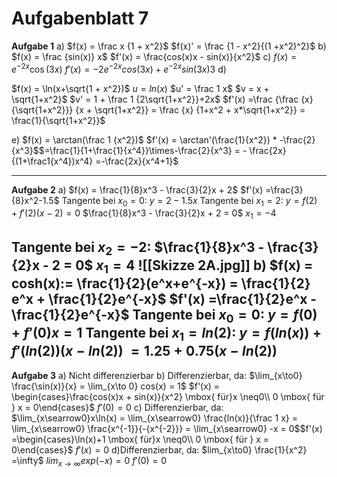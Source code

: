 # Aufgabenblatt 7
**Aufgabe 1**
a) $f(x) = \frac x {1 + x^2}$
$f(x)' = \frac {1 - x^2}{(1 +x^2)^2}$
b)
$f(x) = \frac {sin(x)} x$
$f'(x) = \frac{cos(x)x - sin(x)}{x^2}$
c)
$f(x) = e^{-2x}\cos(3x)$
$f'(x) = -2e^{-2x}cos(3x) + e^{-2x}sin(3x)3$
d)

$f(x) = \ln(x+\sqrt{1 + x^2})$
$u = ln(x)$ 
$u' = \frac 1 x$
$v = x + \sqrt{1+x^2}$
$v' = 1 + \frac 1 {2\sqrt{1+x^2}}+2x$
$f'(x) =\frac {\frac {x}{\sqrt{1+x^2}}} {x + \sqrt{1+x^2}} = \frac {x} {1+x^2 + x*\sqrt{1+x^2}} = \frac{1}{\sqrt{1+x^2}}$

e) $f(x) = \arctan(\frac 1 {x^2})$
$f'(x) = \arctan'(\frac{1}{x^2}) * -\frac{2}{x^3}$$=\frac{1}{1+\frac{1}{x^4}}\times-\frac{2}{x^3} = - \frac{2x}{(1+\frac1{x^4})x^4} =-\frac{2x}{x^4+1}$

---
**Aufgabe 2**
a) $f(x) = \frac{1}{8}x^3 - \frac{3}{2}x + 2$
$f'(x) =\frac{3}{8}x^2-1.5$
Tangente bei $x_0 = 0$:
$y = 2- 1.5x$ 
Tangente bei $x_1 = 2$:
$y = f(2) + f'(2)(x-2) = 0$ 
$\frac{1}{8}x^3 - \frac{3}{2}x + 2 = 0$
$x_1 = -4$

Tangente bei $x_2 = -2$:
$\frac{1}{8}x^3 - \frac{3}{2}x - 2 = 0$ 
$x_1 = 4$ 
![[Skizze 2A.jpg]]
b) $f(x) = cosh(x):= \frac{1}{2}(e^x+e^{-x}) = \frac{1}{2} e^x + \frac{1}{2}e^{-x}$
$f'(x) =\frac{1}{2}e^x - \frac{1}{2}e^{-x}$
Tangente bei $x_0 = 0$:
$y = f(0) + f'(0)x = 1$
Tangente bei $x_1 = ln(2)$:
$y = f(ln(x)) +f'(ln(2))(x-ln(2))$
$= 1.25 + 0.75(x-ln(2))$
---
**Aufgabe 3**
a) Nicht differenzierbar
b) Differenzierbar, da:
$\lim_{x\to0} \frac{\sin(x)}{x} = \lim_{x\to 0} cos(x) = 1$
$f'(x) =         \begin{cases}\frac{cos(x)x + sin(x)}{x^2} \mbox{ für}x \neq0\\ 0 \mbox{ für } x = 0\end{cases}$
$f'(0) = 0$
c) Differenzierbar, da:
$\lim_{x\searrow0}x\ln(x) = \lim_{x\searrow0} \frac{ln(x)}{\frac 1 x} = \lim_{x\searrow0} \frac{x^{-1}}{-{x^{-2}}} = \lim_{x\searrow0} -x = 0$$f'(x) =\begin{cases}\ln(x)+1 \mbox{ für}x \neq0\\ 0 \mbox{ für } x = 0\end{cases}$
$f'(x) = 0$
d)Differenzierbar, da:
$lim_{x\to0} \frac{1}{x^2} =\infty$
$lim_{x\to\infty} exp(-x) = 0$
$f'(0) = 0$